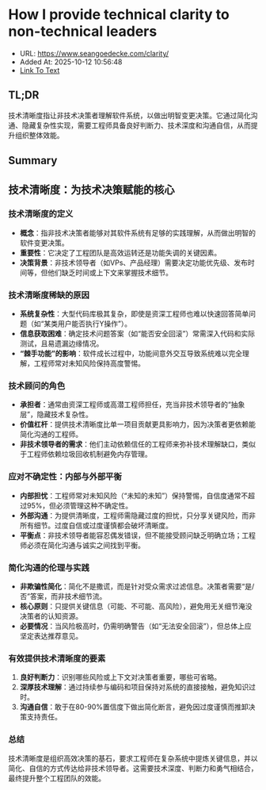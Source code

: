 # How I provide technical clarity to non-technical leaders
- URL: https://www.seangoedecke.com/clarity/
- Added At: 2025-10-12 10:56:48
- [Link To Text](2025-10-12-how-i-provide-technical-clarity-to-non-technical-leaders_raw.md)

## TL;DR
技术清晰度指让非技术决策者理解软件系统，以做出明智变更决策。它通过简化沟通、隐藏复杂性实现，需要工程师具备良好判断力、技术深度和沟通自信，从而提升组织整体效能。

## Summary
## 技术清晰度：为技术决策赋能的核心

### 技术清晰度的定义
- **概念**：指非技术决策者能够对其软件系统有足够的实践理解，从而做出明智的软件变更决策。
- **重要性**：它决定了工程团队是高效运转还是功能失调的关键因素。
- **决策背景**：非技术领导者（如VPs、产品经理）需要决定功能优先级、发布时间等，但他们缺乏时间或上下文来掌握技术细节。

### 技术清晰度稀缺的原因
- **系统复杂性**：大型代码库极其复杂，即使是资深工程师也难以快速回答简单问题（如“某类用户能否执行Y操作”）。
- **信息获取困难**：确定技术问题答案（如“能否安全回滚”）常需深入代码和实际测试，且易遗漏边缘情况。
- **“棘手功能”的影响**：软件成长过程中，功能间意外交互导致系统难以完全理解，工程师常对未知风险保持高度警惕。

### 技术顾问的角色
- **承担者**：通常由资深工程师或高潜工程师担任，充当非技术领导者的“抽象层”，隐藏技术复杂性。
- **价值杠杆**：提供技术清晰度比单一项目贡献更具影响力，因为决策者更依赖能简化沟通的工程师。
- **非技术领导者的需求**：他们主动依赖信任的工程师来弥补技术理解缺口，类似于工程师依赖垃圾回收机制避免内存管理。

### 应对不确定性：内部与外部平衡
- **内部担忧**：工程师常对未知风险（“未知的未知”）保持警惕，自信度通常不超过95%，但必须管理这种不确定性。
- **外部沟通**：为提供清晰度，工程师需隐藏过度的担忧，只分享关键风险，而非所有细节。过度自信或过度谨慎都会破坏清晰度。
- **平衡点**：非技术领导者能容忍偶发错误，但不能接受顾问缺乏明确立场；工程师必须在简化沟通与诚实之间找到平衡。

### 简化沟通的伦理与实践
- **非欺骗性简化**：简化不是撒谎，而是针对受众需求过滤信息。决策者需要“是/否”答案，而非技术细节流。
- **核心原则**：只提供关键信息（可能、不可能、高风险），避免用无关细节淹没决策者的认知资源。
- **必要情况**：当风险极高时，仍需明确警告（如“无法安全回滚”），但总体上应坚定表达推荐意见。

### 有效提供技术清晰度的要素
1. **良好判断力**：识别哪些风险或上下文对决策者重要，哪些可省略。
2. **深厚技术理解**：通过持续参与编码和项目保持对系统的直接接触，避免知识过时。
3. **沟通自信**：敢于在80-90%置信度下做出简化断言，避免因过度谨慎而推卸决策支持责任。

### 总结
技术清晰度是组织高效决策的基石，要求工程师在复杂系统中提炼关键信息，并以简化、自信的方式传达给非技术领导者。这需要技术深度、判断力和勇气相结合，最终提升整个工程团队的效能。
